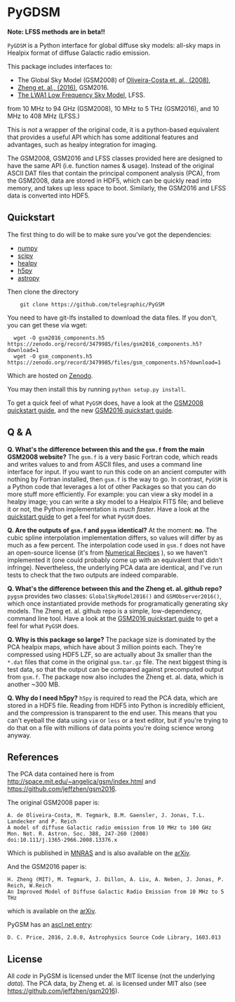 PyGDSM
=====

**Note: LFSS methods are in beta!!**

`PyGDSM` is a Python interface for global diffuse sky models: all-sky maps in Healpix format of diffuse Galactic radio emission.

This package includes interfaces to:
 * The Global Sky Model (GSM2008) of [Oliveira-Costa et. al., (2008)](http://onlinelibrary.wiley.com/doi/10.1111/j.1365-2966.2008.13376.x/abstract), 
 * [Zheng et. al., (2016)](http://arxiv.org/abs/1605.04920), GSM2016. 
 * [The LWA1 Low Frequency Sky Model](https://lda10g.alliance.unm.edu/LWA1LowFrequencySkySurvey/), LFSS.

from 10 MHz to 94 GHz (GSM2008), 10 MHz to 5 THz (GSM2016), and 10 MHz to 408 MHz (LFSS.)

This is *not* a wrapper of the original code, it is a python-based equivalent
that provides a useful API which has some additional features and advantages, such as healpy integration for imaging. 

The GSM2008, GSM2016 and LFSS classes provided here are designed to have the same API (i.e. function names & usage).
Instead of the original ASCII DAT files that contain the principal component analysis
(PCA), from the GSM2008, data are stored in HDF5, which can be quickly read into memory, and takes up less space to boot.
Similarly, the GSM2016 and LFSS data is converted into HDF5. 

Quickstart
----------

The first thing to do will be to make sure you've got the dependencies: 

* [numpy](http://www.numpy.org/)
* [scipy](http://www.scipy.org/install.html)
* [healpy](http://healpy.readthedocs.org/en/latest/)
* [h5py](http://www.h5py.org/)
* [astropy](http://www.astropy.org/)

Then clone the directory

        git clone https://github.com/telegraphic/PyGSM
        
You need to have git-lfs installed to download the data files. If you don't, you can get these via wget:

      wget -O gsm2016_components.h5 https://zenodo.org/record/3479985/files/gsm2016_components.h5?download=1
      wget -O gsm_components.h5 https://zenodo.org/record/3479985/files/gsm_components.h5?download=1

Which are hosted on [Zenodo](https://zenodo.org/record/3479985#.XaASx79S-AY).

You may then install this by running `python setup.py install`.

To get a quick feel of what `PyGSM` does, have a look at the 
[GSM2008 quickstart guide](http://nbviewer.ipython.org/github/telegraphic/PyGSM/blob/master/docs/pygsm_quickstart.ipynb), and the new
[GSM2016 quickstart guide](http://nbviewer.ipython.org/github/telegraphic/PyGSM/blob/master/docs/pygsm2016_quickstart.ipynb).

Q & A
-----

**Q. What's the difference between this and the `gsm.f` from the main GSM2008 website?**
     The `gsm.f` is a very basic Fortran code, which reads and writes values to and from
     ASCII files, and uses a command line interface for input. If you want to run this code
     on an ancient computer with nothing by Fortran installed, then `gsm.f` is the way to go. 
     In contrast, `PyGSM` is a Python code that leverages a lot of other Packages so that you 
     can do more stuff more efficiently. For example: you can view a sky model in a healpy 
     image; you can write a sky model to a Healpix FITS file; and believe it or not, the 
     Python implementation is *much faster*. Have a look at the 
     [quickstart guide](http://nbviewer.ipython.org/github/telegraphic/PyGSM/blob/master/docs/pygsm_quickstart.ipynb)
     to get a feel for what `PyGSM` does.

**Q. Are the outputs of `gsm.f` and `pygsm` identical?** At the moment: **no**. The cubic
     spline interpolation implementation differs, so values will differ by as much as 
     a few percent. The interpolation code used in `gsm.f` does not have an open-source
     license (it's from [Numerical Recipes](http://www.nr.com/licenses/) ), so we haven't 
     implemented it (one could probably come up with an equivalent that didn't infringe).
     Nevertheless, the underlying PCA data are identical, and I've run tests to check that
     the two outputs are indeed comparable. 

**Q. What's the difference between this and the Zheng et. al. github repo?**
     `pygsm` provides two classes: `GlobalSkyModel2016()` and `GSMObserver2016()`, which once instantiated
     provide methods for programatically generating sky models. The Zheng et. al. github repo is a 
     simple, low-dependency, command line tool. Have a look at the 
     [GSM2016 quickstart guide](http://nbviewer.ipython.org/github/telegraphic/PyGSM/blob/master/docs/pygsm2016_quickstart.ipynb)
     to get a feel for what `PyGSM` does.

**Q. Why is this package so large?**
     The package size is dominated by the PCA healpix maps, which have about 3 million points each.
     They're compressed using HDF5 LZF, so are actually about 3x smaller than the `*.dat`
     files that come in the original `gsm.tar.gz` file. The next biggest thing is test data,
     so that the output can be compared against precomputed output from `gsm.f`. The package now also includes
     the Zheng et. al. data, which is another ~300 MB.

**Q. Why do I need h5py?**
     `h5py` is required to read the PCA data, which are stored in a HDF5 file. Reading from
     HDF5 into Python is incredibly efficient, and the compression is transparent to the end user.
     This means that you can't eyeball the data using `vim` or `less` or a text editor, but if
     you're trying to do that on a file with millions of data points you're doing science wrong anyway.
   

References
----------

The PCA data contained here is from http://space.mit.edu/~angelica/gsm/index.html and
https://github.com/jeffzhen/gsm2016.

The original GSM2008 paper is:

```
A. de Oliveira-Costa, M. Tegmark, B.M. Gaensler, J. Jonas, T.L. Landecker and P. Reich
A model of diffuse Galactic radio emission from 10 MHz to 100 GHz
Mon. Not. R. Astron. Soc. 388, 247-260 (2008)
doi:10.111/j.1365-2966.2008.13376.x
```

Which is published in [MNRAS](http://onlinelibrary.wiley.com/doi/10.1111/j.1365-2966.2008.13376.x/abstract)
and is also available on the [arXiv](http://arxiv.org/abs/0802.1525).

And the GSM2016 paper is:

```
H. Zheng (MIT), M. Tegmark, J. Dillon, A. Liu, A. Neben, J. Jonas, P. Reich, W.Reich
An Improved Model of Diffuse Galactic Radio Emission from 10 MHz to 5 THz
```

which is available on the [arXiv](http://arxiv.org/abs/1605.04920).

PyGSM has an [ascl.net entry](https://ascl.net/1603.013):

```
D. C. Price, 2016, 2.0.0, Astrophysics Source Code Library, 1603.013
```

License
-------

All *code* in PyGSM is licensed under the MIT license (not the underlying *data*). The PCA data, by Zheng et. al. is licensed under MIT also (see https://github.com/jeffzhen/gsm2016).
